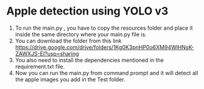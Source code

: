 # Apple detection using YOLO v3
1. To run the main.py , you have to copy the resources folder and place it inside the same directory where your main.py file is.<br />
2. You can download the folder from this link https://drive.google.com/drive/folders/1Kg0K3pnHP0o6XM94WlHNsK-ZAWXJS-EI?usp=sharing <br />
3. You also need to install the dependencies mentioned in the requirement.txt file. <br />
4. Now you can run the main.py from command prompt and it will detect all the apple images you add in the Test folder.<br />
